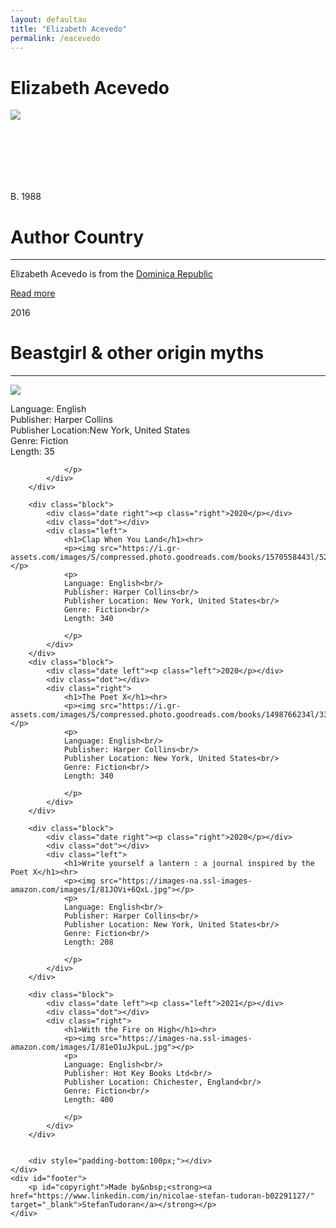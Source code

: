 ```yaml
---
layout: defaultau
title: "Elizabeth Acevedo"
permalink: /eacevedo
---
```

<!-- partial:index.partial.html -->
<div class="content">
    <h1> Elizabeth Acevedo</h1>
    <div class="quote">
        <div><img src="https://www.arts.gov/sites/default/files/images/Elizabeth-Acevedo-bio.jpg" class="logo"></div>
    </div>
    <div class="timeline">
        <div style="padding-bottom:100px;"></div>
        <div class="block">
            <div class="date right"><p class="right"> B. 1988 </p></div>
            <div class="dot"></div>
            <div class="left first">
            <div class="author_country">
                <h1>Author Country</h1><hr>
          <div class="aclocation">  <p> Elizabeth Acevedo is from the <a href="http://localhost:4000/9">Dominica Republic </a></p></div>
              <div class="acreadmore">  <a href="https://en.wikipedia.org/wiki/Elizabeth_Acevedo" target="_blank">Read more</a> </div>
            </div>
            </div>
        </div>
        <div class="block">
            <div class="date left"><p class="left">2016</p></div>
            <div class="dot"></div>
            <div class="right">
                <h1>Beastgirl & other origin myths</h1><hr>
                <p><img src="https://i.gr-assets.com/images/S/compressed.photo.goodreads.com/books/1475496429i/32337403._UY262_SS262_.jpg"></p>
                <p>
                Language: English<br/>
                Publisher: Harper Collins<br/>
                Publisher Location:New York, United States<br/>
                Genre: Fiction<br/>
                Length: 35

                </p>
            </div>
        </div>

        <div class="block">
            <div class="date right"><p class="right">2020</p></div>
            <div class="dot"></div>
            <div class="left">
                <h1>Clap When You Land</h1><hr>
                <p><img src="https://i.gr-assets.com/images/S/compressed.photo.goodreads.com/books/1570558443l/52516332._SX0_SY0_.jpg"></p>
                <p>
                Language: English<br/>
                Publisher: Harper Collins<br/>
                Publisher Location: New York, United States<br/>
                Genre: Fiction<br/>
                Length: 340

                </p>
            </div>
        </div>
        <div class="block">
            <div class="date left"><p class="left">2020</p></div>
            <div class="dot"></div>
            <div class="right">
                <h1>The Poet X</h1><hr>
                <p><img src="https://i.gr-assets.com/images/S/compressed.photo.goodreads.com/books/1498766234l/33294200._SY475_.jpg"></p>
                <p>
                Language: English<br/>
                Publisher: Harper Collins<br/>
                Publisher Location: New York, United States<br/>
                Genre: Fiction<br/>
                Length: 340

                </p>
            </div>
        </div>

        <div class="block">
            <div class="date right"><p class="right">2020</p></div>
            <div class="dot"></div>
            <div class="left">
                <h1>Write yourself a lantern : a journal inspired by the Poet X</h1><hr>
                <p><img src="https://images-na.ssl-images-amazon.com/images/I/81JOVi+6QxL.jpg"></p>
                <p>
                Language: English<br/>
                Publisher: Harper Collins<br/>
                Publisher Location: New York, United States<br/>
                Genre: Fiction<br/>
                Length: 208

                </p>
            </div>
        </div>

        <div class="block">
            <div class="date left"><p class="left">2021</p></div>
            <div class="dot"></div>
            <div class="right">
                <h1>With the Fire on High</h1><hr>
                <p><img src="https://images-na.ssl-images-amazon.com/images/I/81eO1uJkpuL.jpg"></p>
                <p>
                Language: English<br/>
                Publisher: Hot Key Books Ltd<br/>
                Publisher Location: Chichester, England<br/>
                Genre: Fiction<br/>
                Length: 400

                </p>
            </div>
        </div>


        <div style="padding-bottom:100px;"></div>
    </div>
    <div id="footer">
        <p id="copyright">Made by&nbsp;<strong><a href="https://www.linkedin.com/in/nicolae-stefan-tudoran-b02291127/" target="_blank">StefanTudoran</a></strong></p>
    </div>
</div>
<!-- partial -->
  <script src='https://cdnjs.cloudflare.com/ajax/libs/jquery/3.1.1/jquery.min.js'></script><script  src="assets/js/authorscript.js"></script>
